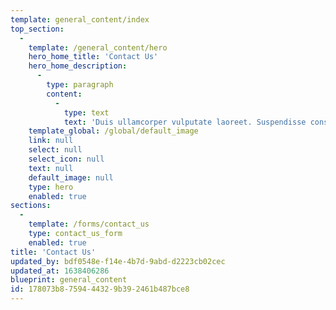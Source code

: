 ```yaml
---
template: general_content/index
top_section:
  -
    template: /general_content/hero
    hero_home_title: 'Contact Us'
    hero_home_description:
      -
        type: paragraph
        content:
          -
            type: text
            text: 'Duis ullamcorper vulputate laoreet. Suspendisse consectetur, nisi nec aliquet euismod, ligula quam fermentum ipsum, quis vulputate massa leo blandit ex. Ut tempor vulputate mauris, quis sollicitudin nibh tincidunt vitae.'
    template_global: /global/default_image
    link: null
    select: null
    select_icon: null
    text: null
    default_image: null
    type: hero
    enabled: true
sections:
  -
    template: /forms/contact_us
    type: contact_us_form
    enabled: true
title: 'Contact Us'
updated_by: bdf0548e-f14e-4b7d-9abd-d2223cb02cec
updated_at: 1638406286
blueprint: general_content
id: 178073b8-7594-4432-9b39-2461b487bce8
---
```

